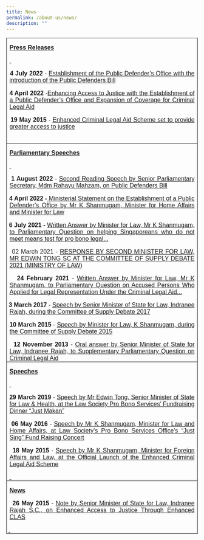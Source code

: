 ```yaml
---
title: News
permalink: /about-us/news/
description: ""
---
```



<table style="border-collapse:collapse;mso-table-layout-alt:fixed;border:none;
 mso-border-alt:solid windowtext .5pt;mso-yfti-tbllook:1184;mso-padding-alt:
 0cm 5.4pt 0cm 5.4pt" cellpadding="0" cellspacing="0" border="1" class="MsoTableGrid"><tbody><tr style="mso-yfti-irow:0;mso-yfti-firstrow:yes"><td style="width:375.5pt;border:solid windowtext 1.0pt;
  mso-border-alt:solid windowtext .5pt;padding:0cm 5.4pt 0cm 5.4pt" valign="top" width="501"><p style="margin-bottom:0cm;text-align:justify;line-height:
  normal" class="MsoNormal"><b><u><span style="font-family:&quot;Arial&quot;,sans-serif">Press Releases</span></u></b></p><p style="margin-bottom:0cm;text-align:justify;line-height:
  normal" class="MsoNormal"><b><u><span style="font-family:&quot;Arial&quot;,sans-serif"><span style="text-decoration:none">&nbsp;</span></span></u></b></p><p style="margin-bottom:0cm;mso-add-space:
  auto;text-align:justify;text-indent:-18.0pt;line-height:normal;mso-list:l1 level1 lfo1" class="MsoListParagraphCxSpFirst"><span class="MsoHyperlink"><span style="font-family:Symbol;mso-fareast-font-family:
  Symbol;mso-bidi-font-family:Symbol;color:windowtext;text-decoration:none;
  text-underline:none"><span style="mso-list:Ignore">·<span style="font:7.0pt &quot;Times New Roman&quot;">&nbsp;&nbsp;&nbsp;&nbsp;&nbsp;&nbsp; </span></span></span></span><b><span style="font-family:&quot;Arial&quot;,sans-serif">4 July 2022</span></b><span style="font-family:&quot;Arial&quot;,sans-serif"> - </span><a href="https://www.mlaw.gov.sg/news/press-releases/establishment-of-the-public-defenders-office-with-the-introduction-of-the-public-defenders-bill"><span style="font-family:&quot;Arial&quot;,sans-serif">Establishment of the Public Defender’s Office with the introduction of the Public Defenders Bill</span></a><span class="MsoHyperlink"><span style="font-family:&quot;Arial&quot;,sans-serif;color:windowtext;
  text-decoration:none;text-underline:none"></span></span></p><p style="margin-bottom:0cm;mso-add-space:
  auto;text-align:justify;text-indent:-18.0pt;line-height:normal;mso-list:l1 level1 lfo1" class="MsoListParagraphCxSpMiddle"><span style="font-family:Symbol;mso-fareast-font-family:Symbol;mso-bidi-font-family:
  Symbol;mso-bidi-font-weight:bold"><span style="mso-list:Ignore">·<span style="font:7.0pt &quot;Times New Roman&quot;">&nbsp;&nbsp;&nbsp;&nbsp;&nbsp;&nbsp; </span></span></span><b><span style="font-family:&quot;Arial&quot;,sans-serif">4 April 2022</span></b><span style="font-family:&quot;Arial&quot;,sans-serif"> -</span><a href="https://www.mlaw.gov.sg/news/press-releases/2022-04-04-enhancing-access-to-justice-with-the-establishment-of-a-public-defenders-office-and-expansion-of-coverage-for-criminal-legal-aid"><span style="font-family:&quot;Arial&quot;,sans-serif">Enhancing Access to Justice with the Establishment of a Public Defender’s Office and Expansion of Coverage for Criminal Legal Aid</span></a><b><u><span style="font-family:&quot;Arial&quot;,sans-serif"></span></u></b></p><p style="margin-bottom:0cm;mso-add-space:
  auto;text-align:justify;text-indent:-18.0pt;line-height:normal;mso-list:l1 level1 lfo1" class="MsoListParagraphCxSpMiddle"><span style="font-family:Symbol;mso-fareast-font-family:Symbol;mso-bidi-font-family:
  Symbol"><span style="mso-list:Ignore">·<span style="font:7.0pt &quot;Times New Roman&quot;">&nbsp;&nbsp;&nbsp;&nbsp;&nbsp;&nbsp; </span></span></span><b><span style="font-family:&quot;Arial&quot;,sans-serif">19 May 2015</span></b><span style="font-family:&quot;Arial&quot;,sans-serif"> - </span><a href="https://www.mlaw.gov.sg/news/press-releases/enhanced-clas-to-provide-greater-access-to-justice"><span style="font-family:&quot;Arial&quot;,sans-serif">Enhanced Criminal Legal Aid Scheme set to provide greater access to justice</span></a><span style="font-family:&quot;Arial&quot;,sans-serif"></span></p><p style="margin-bottom:0cm;mso-add-space:
  auto;text-align:justify;text-indent:-18.0pt;line-height:normal;mso-list:l1 level1 lfo1" class="MsoListParagraphCxSpLast"><span style="font-family:Symbol;mso-fareast-font-family:Symbol;mso-bidi-font-family:
  Symbol"><span style="mso-list:Ignore">·<span style="font:7.0pt &quot;Times New Roman&quot;">&nbsp;&nbsp;&nbsp;&nbsp;&nbsp;&nbsp; </span></span></span><span style="font-family:&quot;Arial&quot;,sans-serif">&nbsp;</span></p></td></tr><tr style="mso-yfti-irow:1"><td style="width:375.5pt;border:solid windowtext 1.0pt;
  border-top:none;mso-border-top-alt:solid windowtext .5pt;mso-border-alt:solid windowtext .5pt;
  padding:0cm 5.4pt 0cm 5.4pt" valign="top" width="501"><p style="margin-bottom:0cm;text-align:justify;line-height:
  normal" class="MsoNormal"><b><u><span style="font-family:&quot;Arial&quot;,sans-serif">Parliamentary Speeches</span></u></b></p><p style="margin-bottom:0cm;text-align:justify;line-height:
  normal" class="MsoNormal"><b><u><span style="font-family:&quot;Arial&quot;,sans-serif"><span style="text-decoration:none">&nbsp;</span></span></u></b></p><p style="margin-bottom:0cm;mso-add-space:
  auto;text-align:justify;text-indent:-18.0pt;line-height:normal;mso-list:l1 level1 lfo1" class="MsoListParagraphCxSpFirst"><span class="MsoHyperlink"><span style="font-family:Symbol;mso-fareast-font-family:
  Symbol;mso-bidi-font-family:Symbol;color:windowtext;text-decoration:none;
  text-underline:none"><span style="mso-list:Ignore">·<span style="font:7.0pt &quot;Times New Roman&quot;">&nbsp;&nbsp;&nbsp;&nbsp;&nbsp;&nbsp; </span></span></span></span><b><span style="font-family:&quot;Arial&quot;,sans-serif">1 August 2022</span></b><span style="font-family:&quot;Arial&quot;,sans-serif"> - </span><a href="https://www.mlaw.gov.sg/news/parliamentary-speeches/2022-08-01-second-reading-speech-by-sps-on-public-defenders-bill"><span style="font-family:&quot;Arial&quot;,sans-serif">Second Reading Speech by Senior Parliamentary Secretary, Mdm Rahayu Mahzam, on Public Defenders Bill</span></a><span class="MsoHyperlink"><span style="font-family:&quot;Arial&quot;,sans-serif;color:windowtext;
  text-decoration:none;text-underline:none"></span></span></p><p style="margin-bottom:0cm;mso-add-space:
  auto;text-align:justify;text-indent:-18.0pt;line-height:normal;mso-list:l1 level1 lfo1" class="MsoListParagraphCxSpMiddle"><span style="font-family:Symbol;mso-fareast-font-family:Symbol;mso-bidi-font-family:
  Symbol;mso-bidi-font-weight:bold"><span style="mso-list:Ignore">·<span style="font:7.0pt &quot;Times New Roman&quot;">&nbsp;&nbsp;&nbsp;&nbsp;&nbsp;&nbsp; </span></span></span><b><span style="font-family:&quot;Arial&quot;,sans-serif">4 April 2022 -<u> </u></span></b><a href="https://www.mlaw.gov.sg/news/parliamentary-speeches/2022-04-04-ministerial-statement-on-the-establishment-of-a-public-defenders-office-by-mr-k-shanmugam-minister-for-home-affairs-and-minister-for-law"><span style="font-family:&quot;Arial&quot;,sans-serif">Ministerial Statement on the Establishment of a Public Defender’s Office by Mr K Shanmugam, Minister for Home Affairs and Minister for Law</span></a><b><u><span style="font-family:
  &quot;Arial&quot;,sans-serif"></span></u></b></p><p style="margin-bottom:0cm;mso-add-space:
  auto;text-align:justify;text-indent:-18.0pt;line-height:normal;mso-list:l1 level1 lfo1" class="MsoListParagraphCxSpMiddle"><span style="font-family:Symbol;mso-fareast-font-family:Symbol;mso-bidi-font-family:
  Symbol;mso-bidi-font-weight:bold"><span style="mso-list:Ignore">·<span style="font:7.0pt &quot;Times New Roman&quot;">&nbsp;&nbsp;&nbsp;&nbsp;&nbsp;&nbsp; </span></span></span><b><span style="font-family:&quot;Arial&quot;,sans-serif">6 July 2021 -</span></b><span style="font-family:&quot;Arial&quot;,sans-serif"> </span><a href="https://www.mlaw.gov.sg/news/parliamentary-speeches/2021-07-06-written-answer-by-minister-for-law-mr-k-shanmugam-to-pq-on-helping-singaporeans-who-not-meet-means-test-for-pro-bono-legal-aid-services"><span style="font-family:&quot;Arial&quot;,sans-serif">Written Answer by Minister for Law, Mr K Shanmugam, to Parliamentary Question on helping Singaporeans who do not meet means test for pro bono legal...</span></a><b><u><span style="font-family:
  &quot;Arial&quot;,sans-serif"></span></u></b></p><p style="margin-bottom:0cm;mso-add-space:
  auto;text-align:justify;text-indent:-18.0pt;line-height:normal;mso-list:l1 level1 lfo1" class="MsoListParagraphCxSpMiddle"><span style="font-family:Symbol;mso-fareast-font-family:Symbol;mso-bidi-font-family:
  Symbol;mso-bidi-font-weight:bold"><span style="mso-list:Ignore">·<span style="font:7.0pt &quot;Times New Roman&quot;">&nbsp;&nbsp;&nbsp;&nbsp;&nbsp;&nbsp; </span></span></span><span style="font-family:&quot;Arial&quot;,sans-serif">02 March 2021 - </span><a href="https://www.mlaw.gov.sg/news/parliamentary-speeches/2021-03-02-response-speech-by-mr-edwin-tong-at-the-committee-of-supply-2021-minlaw"><span style="font-family:&quot;Arial&quot;,sans-serif">RESPONSE BY SECOND MINISTER FOR LAW, MR EDWIN TONG SC AT THE COMMITTEE OF SUPPLY DEBATE 2021 (MINISTRY OF LAW)</span></a><b><u><span style="font-family:&quot;Arial&quot;,sans-serif"></span></u></b></p><p style="margin-bottom:0cm;mso-add-space:
  auto;text-align:justify;text-indent:-18.0pt;line-height:normal;mso-list:l1 level1 lfo1" class="MsoListParagraphCxSpMiddle"><span style="font-family:Symbol;mso-fareast-font-family:Symbol;mso-bidi-font-family:
  Symbol;mso-bidi-font-weight:bold"><span style="mso-list:Ignore">·<span style="font:7.0pt &quot;Times New Roman&quot;">&nbsp;&nbsp;&nbsp;&nbsp;&nbsp;&nbsp; </span></span></span><b><span style="font-family:&quot;Arial&quot;,sans-serif">24 February 2021</span></b><span style="font-family:&quot;Arial&quot;,sans-serif"> - </span><a href="https://www.mlaw.gov.sg/news/parliamentary-speeches/2021-02-24-written-answer-by-minister-for-law-mr-k-shanmugam-to-pq-on-legal-representation-for-accused-persons-under-clas"><span style="font-family:&quot;Arial&quot;,sans-serif">Written Answer by Minister for Law, Mr K Shanmugam, to Parliamentary Question on Accused Persons Who Applied for Legal Representation Under the Criminal Legal Aid...</span></a><b><u><span style="font-family:&quot;Arial&quot;,sans-serif"></span></u></b></p><p style="margin-bottom:0cm;mso-add-space:
  auto;text-align:justify;text-indent:-18.0pt;line-height:normal;mso-list:l1 level1 lfo1" class="MsoListParagraphCxSpMiddle"><span style="font-family:Symbol;mso-fareast-font-family:Symbol;mso-bidi-font-family:
  Symbol;mso-bidi-font-weight:bold"><span style="mso-list:Ignore">·<span style="font:7.0pt &quot;Times New Roman&quot;">&nbsp;&nbsp;&nbsp;&nbsp;&nbsp;&nbsp; </span></span></span><b><span style="font-family:&quot;Arial&quot;,sans-serif">3 March 2017</span></b><span style="font-family:&quot;Arial&quot;,sans-serif"> - </span><a href="https://www.mlaw.gov.sg/news/parliamentary-speeches/speech-by-senior-minister-of-state-for-law--indranee-rajah--duri0"><span style="font-family:&quot;Arial&quot;,sans-serif">Speech by Senior Minister of State for Law, Indranee Rajah, during the Committee of Supply Debate 2017</span></a><b><u><span style="font-family:&quot;Arial&quot;,sans-serif"></span></u></b></p><p style="margin-bottom:0cm;mso-add-space:
  auto;text-align:justify;text-indent:-18.0pt;line-height:normal;mso-list:l1 level1 lfo1" class="MsoListParagraphCxSpMiddle"><span style="font-family:Symbol;mso-fareast-font-family:Symbol;mso-bidi-font-family:
  Symbol;mso-bidi-font-weight:bold"><span style="mso-list:Ignore">·<span style="font:7.0pt &quot;Times New Roman&quot;">&nbsp;&nbsp;&nbsp;&nbsp;&nbsp;&nbsp; </span></span></span><b><span style="font-family:&quot;Arial&quot;,sans-serif">10 March 2015</span></b><span style="font-family:&quot;Arial&quot;,sans-serif"> - </span><a href="https://www.mlaw.gov.sg/news/parliamentary-speeches/speech-by-minister-cos-2015"><span style="font-family:&quot;Arial&quot;,sans-serif">Speech by Minister for Law, K Shanmugam, during the Committee of Supply Debate 2015</span></a><b><u><span style="font-family:&quot;Arial&quot;,sans-serif"></span></u></b></p><p style="margin-bottom:0cm;mso-add-space:
  auto;text-align:justify;text-indent:-18.0pt;line-height:normal;mso-list:l1 level1 lfo1" class="MsoListParagraphCxSpLast"><span style="font-family:Symbol;mso-fareast-font-family:Symbol;mso-bidi-font-family:
  Symbol;mso-bidi-font-weight:bold"><span style="mso-list:Ignore">·<span style="font:7.0pt &quot;Times New Roman&quot;">&nbsp;&nbsp;&nbsp;&nbsp;&nbsp;&nbsp; </span></span></span><b><span style="font-family:&quot;Arial&quot;,sans-serif">12 November 2013</span></b><span style="font-family:&quot;Arial&quot;,sans-serif"> - </span><a href="https://www.mlaw.gov.sg/news/parliamentary-speeches/oral-answer-by-sms-on-criminal-legal-aid"><span style="font-family:&quot;Arial&quot;,sans-serif">Oral answer by Senior Minister of State for Law, Indranee Rajah, to Supplementary Parliamentary Question on Criminal Legal Aid</span></a><b><u><span style="font-family:&quot;Arial&quot;,sans-serif"></span></u></b></p></td></tr><tr style="mso-yfti-irow:2"><td style="width:375.5pt;border:solid windowtext 1.0pt;
  border-top:none;mso-border-top-alt:solid windowtext .5pt;mso-border-alt:solid windowtext .5pt;
  padding:0cm 5.4pt 0cm 5.4pt" valign="top" width="501"><p style="margin-bottom:0cm;text-align:justify;line-height:
  normal" class="MsoNormal"><b><u><span style="font-family:&quot;Arial&quot;,sans-serif">Speeches</span></u></b></p><p style="margin-bottom:0cm;text-align:justify;line-height:
  normal" class="MsoNormal"><b><u><span style="font-family:&quot;Arial&quot;,sans-serif"><span style="text-decoration:none">&nbsp;</span></span></u></b></p><p style="margin-bottom:0cm;mso-add-space:
  auto;text-align:justify;text-indent:-18.0pt;line-height:normal;mso-list:l1 level1 lfo1" class="MsoListParagraphCxSpFirst"><span style="font-family:Symbol;mso-fareast-font-family:Symbol;mso-bidi-font-family:
  Symbol;mso-bidi-font-weight:bold"><span style="mso-list:Ignore">·<span style="font:7.0pt &quot;Times New Roman&quot;">&nbsp;&nbsp;&nbsp;&nbsp;&nbsp;&nbsp; </span></span></span><b><span style="font-family:&quot;Arial&quot;,sans-serif">29 March 2019</span></b><span style="font-family:&quot;Arial&quot;,sans-serif"> - </span><a href="https://www.mlaw.gov.sg/news/speeches/speech-by-sms-edwin-tong-lspbs-just-makan-fundraising-dinner"><span style="font-family:&quot;Arial&quot;,sans-serif">Speech by Mr Edwin Tong, Senior Minister of State for Law &amp; Health, at the Law Society Pro Bono Services’ Fundraising Dinner “Just Makan”</span></a><b><u><span style="font-family:
  &quot;Arial&quot;,sans-serif"></span></u></b></p><p style="margin-bottom:0cm;mso-add-space:
  auto;text-align:justify;text-indent:-18.0pt;line-height:normal;mso-list:l1 level1 lfo1" class="MsoListParagraphCxSpMiddle"><span style="font-family:Symbol;mso-fareast-font-family:Symbol;mso-bidi-font-family:
  Symbol;mso-bidi-font-weight:bold"><span style="mso-list:Ignore">·<span style="font:7.0pt &quot;Times New Roman&quot;">&nbsp;&nbsp;&nbsp;&nbsp;&nbsp;&nbsp; </span></span></span><b><span style="font-family:&quot;Arial&quot;,sans-serif">06 May 2016</span></b><span style="font-family:&quot;Arial&quot;,sans-serif"> - </span><a href="https://www.mlaw.gov.sg/news/speeches/speech-by-mr-k-shanmugam--minister-for-law-and-home-affairs--at-"><span style="font-family:&quot;Arial&quot;,sans-serif">Speech by Mr K Shanmugam, Minister for Law and Home Affairs, at Law Society’s Pro Bono Services Office’s “Just Sing” Fund Raising Concert</span></a><b><u><span style="font-family:&quot;Arial&quot;,sans-serif"></span></u></b></p><p style="margin-bottom:0cm;mso-add-space:
  auto;text-align:justify;text-indent:-18.0pt;line-height:normal;mso-list:l1 level1 lfo1" class="MsoListParagraphCxSpMiddle"><span style="font-family:Symbol;mso-fareast-font-family:Symbol;mso-bidi-font-family:
  Symbol;mso-bidi-font-weight:bold"><span style="mso-list:Ignore">·<span style="font:7.0pt &quot;Times New Roman&quot;">&nbsp;&nbsp;&nbsp;&nbsp;&nbsp;&nbsp; </span></span></span><b><span style="font-family:&quot;Arial&quot;,sans-serif">18 May 2015</span></b><span style="font-family:&quot;Arial&quot;,sans-serif"> - </span><a href="https://www.mlaw.gov.sg/news/speeches/speech-by-mr-k-shanmugam--minister-for-foreign-affairs-and-law--"><span style="font-family:&quot;Arial&quot;,sans-serif">Speech by Mr K Shanmugam, Minister for Foreign Affairs and Law, at the Official Launch of the Enhanced Criminal Legal Aid Scheme</span></a><b><u><span style="font-family:&quot;Arial&quot;,sans-serif"></span></u></b></p><p style="margin-bottom:0cm;mso-add-space:
  auto;text-align:justify;line-height:normal" class="MsoListParagraphCxSpLast"><b><u><span style="font-family:
  &quot;Arial&quot;,sans-serif"><span style="text-decoration:none">&nbsp;</span></span></u></b></p></td></tr><tr style="mso-yfti-irow:3;mso-yfti-lastrow:yes"><td style="width:375.5pt;border:solid windowtext 1.0pt;
  border-top:none;mso-border-top-alt:solid windowtext .5pt;mso-border-alt:solid windowtext .5pt;
  padding:0cm 5.4pt 0cm 5.4pt" valign="top" width="501"><p style="margin-bottom:0cm;text-align:justify;line-height:
  normal" class="MsoNormal"><b><u><span style="font-family:&quot;Arial&quot;,sans-serif">News</span></u></b></p><p style="margin-bottom:0cm;mso-add-space:
  auto;text-align:justify;text-indent:-18.0pt;line-height:normal;mso-list:l0 level1 lfo2" class="MsoListParagraphCxSpFirst"><span style="font-family:Symbol;mso-fareast-font-family:Symbol;mso-bidi-font-family:
  Symbol;mso-bidi-font-weight:bold"><span style="mso-list:Ignore">·<span style="font:7.0pt &quot;Times New Roman&quot;">&nbsp;&nbsp;&nbsp;&nbsp;&nbsp;&nbsp; </span></span></span><b><span style="font-family:&quot;Arial&quot;,sans-serif">26 May 2015</span></b><span style="font-family:&quot;Arial&quot;,sans-serif"> - </span><a href="https://www.mlaw.gov.sg/news/legal-industry-newsletter/note-from-sms-indranee-rajah"><span style="font-family:&quot;Arial&quot;,sans-serif">Note by Senior Minister of State for Law, Indranee Rajah S.C., on Enhanced Access to Justice Through Enhanced CLAS</span></a><b><u><span style="font-family:&quot;Arial&quot;,sans-serif"></span></u></b></p><p style="margin-bottom:0cm;mso-add-space:
  auto;text-align:justify;text-indent:-18.0pt;line-height:normal;mso-list:l0 level1 lfo2" class="MsoListParagraphCxSpLast"><span style="font-family:Symbol;mso-fareast-font-family:Symbol;mso-bidi-font-family:
  Symbol;mso-bidi-font-weight:bold"><span style="mso-list:Ignore">·<span style="font:7.0pt &quot;Times New Roman&quot;">&nbsp;&nbsp;&nbsp;&nbsp;&nbsp;&nbsp; </span></span></span><b><u><span style="font-family:&quot;Arial&quot;,sans-serif"><span style="text-decoration:
   none">&nbsp;</span></span></u></b></p></td></tr></tbody></table>